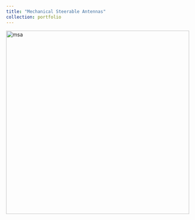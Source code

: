 ```yaml
---
title: "Mechanical Steerable Antennas"
collection: portfolio
---
```

<img src="https://dako2.github.io/files/msa.gif" alt="msa" style="width:500px; height:auto;">
